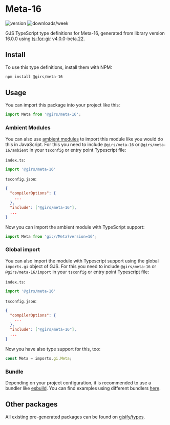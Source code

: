 
# Meta-16

![version](https://img.shields.io/npm/v/@girs/meta-16)
![downloads/week](https://img.shields.io/npm/dw/@girs/meta-16)


GJS TypeScript type definitions for Meta-16, generated from library version 16.0.0 using [ts-for-gir](https://github.com/gjsify/ts-for-gir) v4.0.0-beta.22.


## Install

To use this type definitions, install them with NPM:
```bash
npm install @girs/meta-16
```

## Usage

You can import this package into your project like this:
```ts
import Meta from '@girs/meta-16';
```

### Ambient Modules

You can also use [ambient modules](https://github.com/gjsify/ts-for-gir/tree/main/packages/cli#ambient-modules) to import this module like you would do this in JavaScript.
For this you need to include `@girs/meta-16` or `@girs/meta-16/ambient` in your `tsconfig` or entry point Typescript file:

`index.ts`:
```ts
import '@girs/meta-16'
```

`tsconfig.json`:
```json
{
  "compilerOptions": {
    ...
  },
  "include": ["@girs/meta-16"],
  ...
}
```

Now you can import the ambient module with TypeScript support: 

```ts
import Meta from 'gi://Meta?version=16';
```

### Global import

You can also import the module with Typescript support using the global `imports.gi` object of GJS.
For this you need to include `@girs/meta-16` or `@girs/meta-16/import` in your `tsconfig` or entry point Typescript file:

`index.ts`:
```ts
import '@girs/meta-16'
```

`tsconfig.json`:
```json
{
  "compilerOptions": {
    ...
  },
  "include": ["@girs/meta-16"],
  ...
}
```

Now you have also type support for this, too:

```ts
const Meta = imports.gi.Meta;
```

### Bundle

Depending on your project configuration, it is recommended to use a bundler like [esbuild](https://esbuild.github.io/). You can find examples using different bundlers [here](https://github.com/gjsify/ts-for-gir/tree/main/examples).

## Other packages

All existing pre-generated packages can be found on [gjsify/types](https://github.com/gjsify/types).

